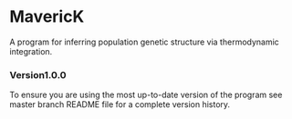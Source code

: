 # MavericK

A program for inferring population genetic structure via thermodynamic integration.

### Version1.0.0
To ensure you are using the most up-to-date version of the program see master branch README file for a complete version history.

